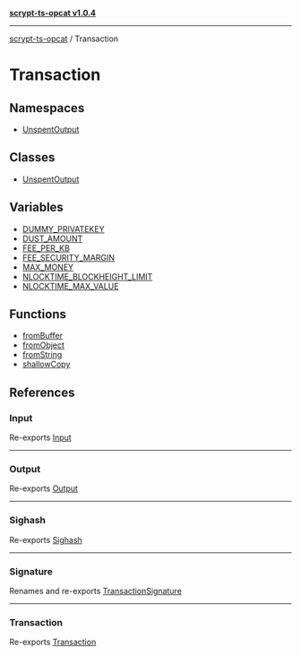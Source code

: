 [**scrypt-ts-opcat v1.0.4**](../../README.md)

***

[scrypt-ts-opcat](../../README.md) / Transaction

# Transaction

## Namespaces

- [UnspentOutput](namespaces/UnspentOutput/README.md)

## Classes

- [UnspentOutput](classes/UnspentOutput.md)

## Variables

- [DUMMY\_PRIVATEKEY](variables/DUMMY_PRIVATEKEY.md)
- [DUST\_AMOUNT](variables/DUST_AMOUNT.md)
- [FEE\_PER\_KB](variables/FEE_PER_KB.md)
- [FEE\_SECURITY\_MARGIN](variables/FEE_SECURITY_MARGIN.md)
- [MAX\_MONEY](variables/MAX_MONEY.md)
- [NLOCKTIME\_BLOCKHEIGHT\_LIMIT](variables/NLOCKTIME_BLOCKHEIGHT_LIMIT.md)
- [NLOCKTIME\_MAX\_VALUE](variables/NLOCKTIME_MAX_VALUE.md)

## Functions

- [fromBuffer](functions/fromBuffer.md)
- [fromObject](functions/fromObject.md)
- [fromString](functions/fromString.md)
- [shallowCopy](functions/shallowCopy.md)

## References

### Input

Re-exports [Input](../../classes/Input.md)

***

### Output

Re-exports [Output](../../classes/Output.md)

***

### Sighash

Re-exports [Sighash](../../classes/Sighash.md)

***

### Signature

Renames and re-exports [TransactionSignature](../../classes/TransactionSignature.md)

***

### Transaction

Re-exports [Transaction](../../classes/Transaction.md)
